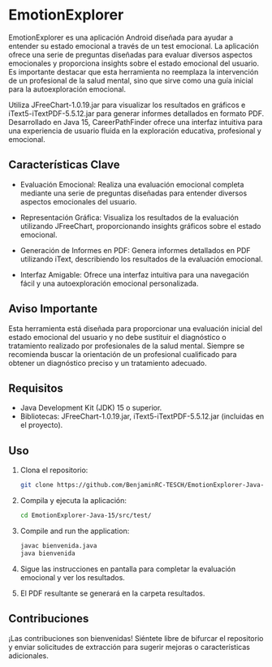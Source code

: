 # EmotionExplorer

EmotionExplorer es una aplicación Android diseñada para ayudar a entender su estado emocional a través de un test emocional. La aplicación ofrece una serie de preguntas diseñadas para evaluar diversos aspectos emocionales y proporciona insights sobre el estado emocional del usuario. Es importante destacar que esta herramienta no reemplaza la intervención de un profesional de la salud mental, sino que sirve como una guía inicial para la autoexploración emocional.

Utiliza JFreeChart-1.0.19.jar para visualizar los resultados en gráficos e iText5-iTextPDF-5.5.12.jar para generar informes detallados en formato PDF. Desarrollado en Java 15, CareerPathFinder ofrece una interfaz intuitiva para una experiencia de usuario fluida en la exploración educativa, profesional y emocional.

## Características Clave

- Evaluación Emocional: Realiza una evaluación emocional completa mediante una serie de preguntas diseñadas para entender diversos aspectos emocionales del usuario.

- Representación Gráfica: Visualiza los resultados de la evaluación utilizando JFreeChart, proporcionando insights gráficos sobre el estado emocional.

- Generación de Informes en PDF: Genera informes detallados en PDF utilizando iText, describiendo los resultados de la evaluación emocional.

- Interfaz Amigable: Ofrece una interfaz intuitiva para una navegación fácil y una autoexploración emocional personalizada.

## Aviso Importante
Esta herramienta está diseñada para proporcionar una evaluación inicial del estado emocional del usuario y no debe sustituir el diagnóstico o tratamiento realizado por profesionales de la salud mental. Siempre se recomienda buscar la orientación de un profesional cualificado para obtener un diagnóstico preciso y un tratamiento adecuado.


## Requisitos

- Java Development Kit (JDK) 15 o superior.
- Bibliotecas: JFreeChart-1.0.19.jar, iText5-iTextPDF-5.5.12.jar (incluidas en el proyecto).

## Uso

1. Clona el repositorio:

   ```bash
   git clone https://github.com/BenjaminRC-TESCH/EmotionExplorer-Java-15.git
    ``` 
   
2. Compila y ejecuta la aplicación:
   
   ```bash
   cd EmotionExplorer-Java-15/src/test/
   ```

3. Compile and run the application:
  
   ```bash
   javac bienvenida.java
   java bienvenida
   ```
4. Sigue las instrucciones en pantalla para completar la evaluación emocional y ver los resultados.

5. El PDF resultante se generará en la carpeta resultados.

## Contribuciones
¡Las contribuciones son bienvenidas! Siéntete libre de bifurcar el repositorio y enviar solicitudes de extracción para sugerir mejoras o características adicionales.

